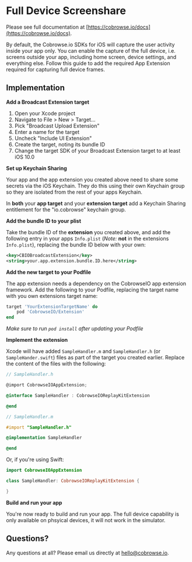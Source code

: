 # Full Device Screenshare

Please see full documentation at [https://cobrowse.io/docs](https://cobrowse.io/docs).

By default, the Cobrowse.io SDKs for iOS will capture the user activity inside your app only. You can enable the capture of the full device, i.e. screens outside your app, including home screen, device settings, and everything else. Follow this guide to add the required App Extension required for capturing full device frames.   


## Implementation

**Add a Broadcast Extension target**

1. Open your Xcode project
2. Navigate to File > New > Target...
3. Pick "Broadcast Upload Extension"
4. Enter a name for the target
5. Uncheck "Include UI Extension"
6. Create the target, noting its bundle ID
7. Change the target SDK of your Broadcast Extension target to at least iOS 10.0


**Set up Keychain Sharing**

Your app and the app extension you created above need to share some secrets via the iOS Keychain. They do this using their own Keychain group so they are isolated from the rest of your apps Keychain.

In **both** your **app target** and your **extension target** add a Keychain Sharing entitlement for the "io.cobrowse" keychain group.


**Add the bundle ID to your plist**

Take the bundle ID of the **extension** you created above, and add the following entry in your apps `Info.plist` (*Note:* **not** in the extensions `Info.plist`), replacing the bundle ID below with your own:

```xml
<key>CBIOBroadcastExtension</key>
<string>your.app.extension.bundle.ID.here</string>
```



**Add the new target to your Podfile**

The app extension needs a dependency on the CobrowseIO app extension framework. Add the following to your Podfile, replacing the target name with you own extensions target name:

```ruby
target 'YourExtensionTargetName' do
    pod 'CobrowseIO/Extension'
end
```

*Make sure to run `pod install` after updating your Podfile*


**Implement the extension**

Xcode will have added `SampleHandler.m` and `SampleHandler.h` (or `SampleHander.swift`) files as part of the target you created earlier. Replace the content of the files with the following:

```objective-c
// SampleHandler.h

@import CobrowseIOAppExtension;

@interface SampleHandler : CobrowseIOReplayKitExtension

@end
```

```objective-c
// SampleHandler.m

#import "SampleHandler.h"

@implementation SampleHandler

@end
```

Or, if you're using Swift:

```swift
import CobrowseIOAppExtension

class SampleHandler: CobrowseIOReplayKitExtension {

}
```

**Build and run your app**

You're now ready to build and run your app. The full device capability is only available on phsyical devices, it will not work in the simulator.



## Questions?
Any questions at all? Please email us directly at [hello@cobrowse.io](mailto:hello@cobrowse.io).
